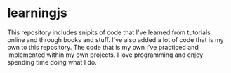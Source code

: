 # learningjs
This repository includes snipits of code that I've learned from tutorials online and through books and stuff. I've also added a lot of code that is my own to this repository. The code that is my own I've practiced and implemented within my own projects. I love programming and enjoy spending time doing what I do.
